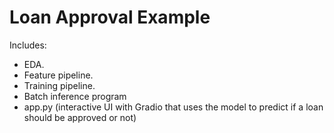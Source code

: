 # Loan Approval Example

Includes:

 * EDA.
 * Feature pipeline.
 * Training pipeline.
 * Batch inference program
 * app.py (interactive UI with Gradio that uses the model to predict if a loan should be approved or not)

